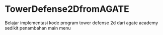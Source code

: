 # TowerDefense2DfromAGATE
Belajar implementasi kode program tower defense 2d dari agate academy
sedikit penambahan main menu
